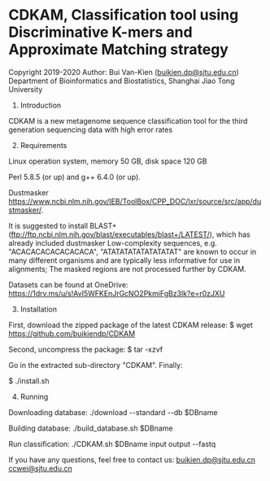 # CDKAM, Classification tool using Discriminative K-mers and Approximate Matching strategy
Copyright 2019-2020
Author: Bui Van-Kien (buikien.dp@sjtu.edu.cn)  
Department of Bioinformatics and Biostatistics, Shanghai Jiao Tong University


1) Introduction

CDKAM is a new metagenome sequence classification tool for the third generation sequencing data with high error rates

2) Requirements

Linux operation system, memory 50 GB, disk space 120 GB

Perl 5.8.5 (or up) and g++ 6.4.0 (or up).

Dustmasker https://www.ncbi.nlm.nih.gov/IEB/ToolBox/CPP_DOC/lxr/source/src/app/dustmasker/. 

It is suggested to install BLAST+ (ftp://ftp.ncbi.nlm.nih.gov/blast/executables/blast+/LATEST/), which has already included dustmasker
Low-complexity sequences, e.g. "ACACACACACACACACA", "ATATATATATATATATAT" are known to occur in many different organisms and are typically less informative for use in alignments; 
The masked regions are not processed further by CDKAM.

Datasets can be found at OneDrive: https://1drv.ms/u/s!AvI5WFKEnJrGcNO2PkmiFgBz3lk?e=r0zJXU

3) Installation

First, download the zipped package of the latest CDKAM release:
$ wget https://github.com/buikiendp/CDKAM

Second, uncompress the package:
$ tar -xzvf 

Go in the extracted sub-directory "CDKAM". 
Finally:

$ ./install.sh

4) Running

Downloading database:
./download --standard --db $DBname

Building database:
./build_database.sh $DBname

Run classification:
./CDKAM.sh $DBname input output --fastq

If you have any questions, feel free to contact us:
   buikien.dp@sjtu.edu.cn
   ccwei@sjtu.edu.cn
   
